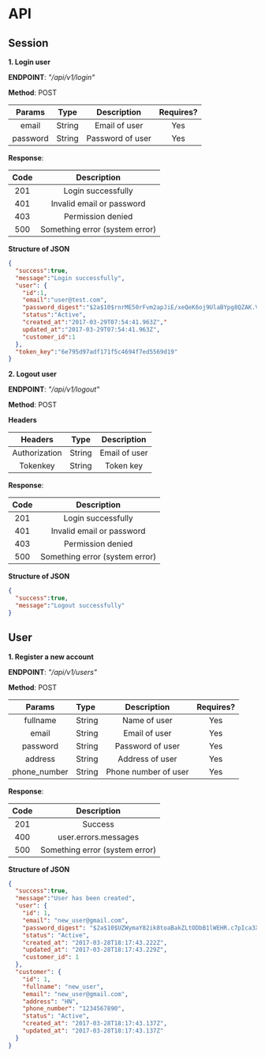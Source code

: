 # API

## Session

**1. Login user**

**ENDPOINT**: *"/api/v1/login"*

**Method**: POST

Params               | Type          | Description              | Requires?
:-------------------:| :------------:| :-----------------------:|:---------------:
email                | String        | Email of user            | Yes
password             | String        | Password of user         | Yes

**Response**:

Code                 | Description
:-------------------:| :---------------------------:
201                  | Login successfully
401                  | Invalid email or password
403                  | Permission denied
500                  | Something error (system error)

**Structure of JSON**

```json
{
  "success":true,
  "message":"Login successfully",
  "user": {
    "id":1,
    "email":"user@test.com",
    "password_digest":"$2a$10$rnrME50rFvm2apJiE/xeQeK6oj9UlaBYpg8QZAK.VncTbnetxVIta",
    "status":"Active",
    "created_at":"2017-03-29T07:54:41.963Z","
    updated_at":"2017-03-29T07:54:41.963Z",
    "customer_id":1
  },
  "token_key":"6e795d97adf171f5c4694f7ed5569d19"
}
```

**2. Logout user**

**ENDPOINT**: *"/api/v1/logout"*

**Method**: POST

**Headers**

Headers              | Type          | Description
:-------------------:| :------------:| :-----------------------:
Authorization        | String        | Email of user
Tokenkey             | String        | Token key

**Response**:

Code                 | Description
:-------------------:| :---------------------------:
201                  | Login successfully
401                  | Invalid email or password
403                  | Permission denied
500                  | Something error (system error)

**Structure of JSON**

```json
{
  "success":true,
  "message":"Logout successfully"
}
```

## User

**1. Register a new account**

**ENDPOINT**: *"/api/v1/users"*

**Method**: POST

Params               | Type          | Description              | Requires?
:-------------------:| :------------ | :-----------------------:|:---------------:
fullname             | String        | Name of user             | Yes
email                | String        | Email of user            | Yes
password             | String        | Password of user         | Yes
address              | String        | Address of user          | Yes
phone_number         | String        | Phone number of user     | Yes

**Response**:

Code                 | Description
:-------------------:| :---------------------------:
201                  | Success
400                  | user.errors.messages
500                  | Something error (system error)

**Structure of JSON**

```json
{
  "success":true,
  "message":"User has been created",
  "user": {
    "id": 1,
    "email": "new_user@gmail.com",
    "password_digest": "$2a$10$UZWymaY82ik8toaBakZLtODbB1lWEHR.c7pIca3X5H5uMDBd5PHYG",
    "status": "Active",
    "created_at": "2017-03-28T18:17:43.222Z",
    "updated_at": "2017-03-28T18:17:43.229Z",
    "customer_id": 1
  },
  "customer": {
    "id": 1,
    "fullname": "new_user",
    "email": "new_user@gmail.com",
    "address": "HN",
    "phone_number": "1234567890",
    "status": "Active",
    "created_at": "2017-03-28T18:17:43.137Z",
    "updated_at": "2017-03-28T18:17:43.137Z"
  }
}
```
